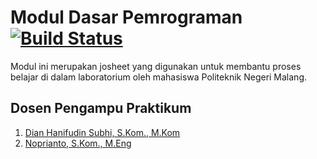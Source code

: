 # Modul Dasar Pemrograman [![Build Status](https://travis-ci.com/dhanifudin/programming.svg?branch=master)](https://travis-ci.com/dhanifudin/programming)

Modul ini merupakan josheet yang digunakan untuk membantu proses belajar di
dalam laboratorium oleh mahasiswa Politeknik Negeri Malang.

## Dosen Pengampu Praktikum
1. [Dian Hanifudin Subhi, S.Kom., M.Kom](https://github.com/dhanifudin)
2. [Noprianto, S.Kom., M.Eng](https://github.com/0d3ng)